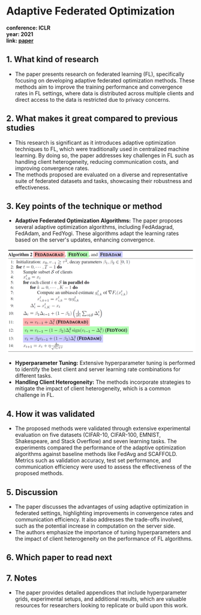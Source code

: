 # Adaptive Federated Optimization

**conference: ICLR** <br>
**year: 2021** <br>
**link: [paper](https://openreview.net/pdf?id=LkFG3lB13U5)**

## 1. What kind of research

- The paper presents research on federated learning (FL), specifically focusing on developing adaptive federated optimization methods. These methods aim to improve the training performance and convergence rates in FL settings, where data is distributed across multiple clients and direct access to the data is restricted due to privacy concerns.

## 2. What makes it great compared to previous studies

- This research is significant as it introduces adaptive optimization techniques to FL, which were traditionally used in centralized machine learning. By doing so, the paper addresses key challenges in FL such as handling client heterogeneity, reducing communication costs, and improving convergence rates.
- The methods proposed are evaluated on a diverse and representative suite of federated datasets and tasks, showcasing their robustness and effectiveness.

## 3. Key points of the technique or method

- **Adaptive Federated Optimization Algorithms:** The paper proposes several adaptive optimization algorithms, including FedAdagrad, FedAdam, and FedYogi. These algorithms adapt the learning rates based on the server's updates, enhancing convergence.

![FedOpt_algorithm.png](FedOpt_algorithm.png)

- **Hyperparameter Tuning:** Extensive hyperparameter tuning is performed to identify the best client and server learning rate combinations for different tasks.
- **Handling Client Heterogeneity:** The methods incorporate strategies to mitigate the impact of client heterogeneity, which is a common challenge in FL.

## 4. How it was validated

- The proposed methods were validated through extensive experimental evaluation on five datasets (CIFAR-10, CIFAR-100, EMNIST, Shakespeare, and Stack Overflow) and seven learning tasks. The experiments compared the performance of the adaptive optimization algorithms against baseline methods like FedAvg and SCAFFOLD. Metrics such as validation accuracy, test set performance, and communication efficiency were used to assess the effectiveness of the proposed methods.

## 5. Discussion

- The paper discusses the advantages of using adaptive optimization in federated settings, highlighting improvements in convergence rates and communication efficiency. It also addresses the trade-offs involved, such as the potential increase in computation on the server side.
- The authors emphasize the importance of tuning hyperparameters and the impact of client heterogeneity on the performance of FL algorithms.

## 6. Which paper to read next

## 7. Notes

- The paper provides detailed appendices that include hyperparameter grids, experimental setups, and additional results, which are valuable resources for researchers looking to replicate or build upon this work.
